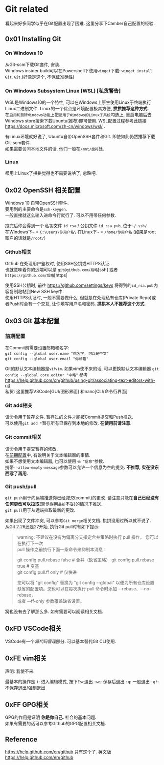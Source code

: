 # Git related

看起来好多同学似乎在Git配置出现了困难. 这里分享下Camber自己配置的经验.

## 0x01 Installing Git

### On Windows 10 

从Git-scm下载Git套件, 安装.  
Windows insider build可以在Powershell下使用`winget`下载: `winget install Git.Git`.(好像是这个, 不保证准确性)

### On Windows Subsystem Linux (WSL) [私货警告]

WSL是Windows10的一个特性, 可以在Windows上原生使用Linux于终端执行Linux二进制文件. Linux的一个优点是环境配置极其方便, **拱拱推荐这种方式.**  
在`启用和删除Windows功能`上把`适用于Windows的Linux子系统`勾选上, 重启电脑后去Windows store搜索下载Ubuntu(推荐)即可使用. WSL配置过程参考此链接 https://docs.microsoft.com/zh-cn/windows/wsl/ .  

有Linux环境就好说了, Ubuntu自带OpenSSH套件和Git. 即使如此仍然推荐下载Git-scm套件.   
如果需要访问本地文件的话, 他们一般在`/mnt/盘符`处.

### Linux

都用上Linux了拱拱觉得也不需要说啥了, 忽略吧.

## 0x02 OpenSSH 相关配置

Windows 10 自带OpenSSH套件.  
要用到的主要命令是`ssh-keygen`.  
一般直接就这么输入进命令行就行了. 可以不用带任何参数.

跑完后你会得到一个 私钥文件 `id_rsa` / 公钥文件 `id_rsa.pub`, 位于`~/.ssh/`  
在Windows下`~` = `C:\Users\你用户名\`
在Linux下`~` = `/home/你用户名` (如果是root账户的话就是`/root/`)

### Github相关
Github 在处理用户鉴权时, 使用SSH公钥或HTTPS认证.  
也就意味着你的远端可以是 `git@github.com/后略`[ssh] 或者 `https://github.com/后略`[https]

使用SSH公钥时, 前往 https://github.com/settings/keys 将得到的`id_rsa.pub`内容复制粘帖到New SSH key中.  
使用HTTPS认证时, 一般不需要做什么, 但就是在处理私有仓库(Private Repo)或者Push时会有一个交互, 让你填写用户名和密码. **拱拱本人不推荐这个方式.**  

## 0x03 Git 基本配置

### 前期配置

在Commit前需要设置邮箱和名字:  
`git config --global user.name "你名字, 可以是中文"`  
`git config --global user.email "你邮箱"`

Git的默认文本编辑器是`vi`/`vim`. 如果vim使不来的话, 可以更换默认文本编辑器
`git config --global core.editor "中略"`
参考 https://help.github.com/cn/github/using-git/associating-text-editors-with-git  
私货: 这里推荐VSCode[GUI/图形界面] 和nano[CLI/命令行界面]

### Git add相关

该命令用于暂存文件. 暂存过的文件才能被Commit提交和Push推送.  
可以使用`git add *`暂存所有已保存到本地的修改. **在使用前请注意.**

### Git commit相关

该命令用于提交暂存的修改.  
在[前期配置](#前期配置)中, 有说明关于文本编辑器的事情.  
如果不想使用文本编辑器, 也可以使用`-m "信息"`参数.  
携带`--allow-empty-message`参数可以允许一个信息为空的提交. **不推荐, 实在没东西写了再用.**

### Git push/pull

`git push`用于向远端推送你已经*提交*(commit)的更改. 请注意只能在**自己已经没有任何更改可以拉取**(窝觉得用`最新`不妥)的情况下推送.  
`git pull`用于从远端拉取最新的更改.

如果出现了文件冲突, 可以参考`Git merge`相关文档. 拱拱没用过所以就不说了.  
从Git 2.26还是27开始, 执行Git pull时有如下提示:

> warning: 不建议在没有为偏离分支指定合并策略时执行 pull 操作。 您可以在执行下一次  
> pull 操作之前执行下面一条命令来抑制本消息：
> 
> git config pull.rebase false  # 合并（缺省策略） 
> git config pull.rebase true   # 变基  
> git config pull.ff only       # 仅快进  
> 
> 您可以将 "git config" 替换为 "git config --global" 以便为所有仓库设置  
> 缺省的配置项。您也可以在每次执行 pull 命令时添加 --rebase、--no-rebase，  
> 或者 --ff-only 参数覆盖缺省设置。

窝也没有去了解那么多. 如有需要可以阅读相关文档.  

## 0xFD VSCode相关
VSCode有一个*源代码管理*部分. 可以基本替代Git CLI使用.

## 0xFE vim相关
声明: 我使不来.  

最基本的操作是
`i`: 进入编辑模式, 按下`Esc`退出
`:wq`: 保存后退出
`:q`: 一般退出
`:q!`: 不保存退出/强制退出

## 0xFF GPG相关
GPG的作用是证明 **你是你自己**. 社会的基本问题.  
如果有需要的话可以参考Github的GPG配置相关文档.

## Reference
https://help.github.com/cn/github 只有这个了.
英文版 https://help.github.com/en/github
